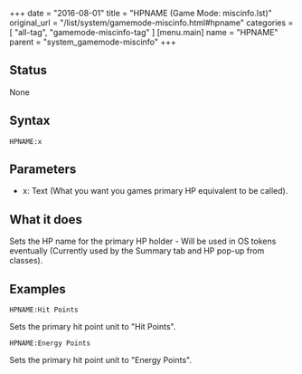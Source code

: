 +++
date = "2016-08-01"
title = "HPNAME (Game Mode: miscinfo.lst)"
original_url = "/list/system/gamemode-miscinfo.html#hpname"
categories = [ "all-tag", "gamemode-miscinfo-tag" ]
[menu.main]
    name = "HPNAME"
    parent = "system_gamemode-miscinfo"
+++

## Status

None

## Syntax

`HPNAME:x`

## Parameters

-   x: Text (What you want you games primary HP
    equivalent to be called).



What it does
------------

Sets the HP name for the primary HP holder - Will be used in OS tokens
eventually (Currently used by the Summary tab and HP pop-up from
classes).

Examples
--------

`HPNAME:Hit Points`

Sets the primary hit point unit to "Hit Points".

`HPNAME:Energy Points`

Sets the primary hit point unit to "Energy Points".

